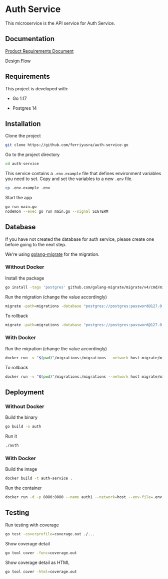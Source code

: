# Auth Service

This microservice is the API service for Auth Service.

## Documentation

[Product Requirements Document]()

[Design Flow]()

## Requirements

This project is developed with:

- Go 1.17

- Postgres 14

## Installation

Clone the project

```bash
git clone https://github.com/ferriyusra/auth-service-go
```

Go to the project directory

```bash
cd auth-service
```

This service contains a `.env.example` file that defines environment variables you need to set. Copy and set the variables to a new `.env` file.

```bash
cp .env.example .env
```

Start the app

```bash
go run main.go
nodemon --exec go run main.go --signal SIGTERM
```

## Database

If you have not created the database for auth service, please create one before going to the next step.

We're using [golang-migrate](https://github.com/golang-migrate/migrate) for the migration.

### Without Docker

Install the package

```bash
go install -tags 'postgres' github.com/golang-migrate/migrate/v4/cmd/migrate@latest
```

Run the migration (change the value accordingly)

```bash
migrate -path=migrations -database "postgres://postgres:password@127.0.0.1:5432/database?sslmode=disable" up
```

To rollback

```bash
migrate -path=migrations -database "postgres://postgres:password@127.0.0.1:5432/database?sslmode=disable" down 1
```

### With Docker

Run the migration (change the value accordingly)

```bash
docker run -v "$(pwd)"/migrations:/migrations --network host migrate/migrate -path=/migrations/ -database "postgres://postgres:password@127.0.0.1:5432/database?sslmode=disable" up
```

To rollback

```bash
docker run -v "$(pwd)"/migrations:/migrations --network host migrate/migrate -path=/migrations/ -database "postgres://postgres:password@127.0.0.1:5432/database?sslmode=disable" down 1
```

## Deployment

### Without Docker

Build the binary

```bash
go build -o auth
```

Run it

```bash
./auth
```

### With Docker

Build the image

```bash
docker build -t auth-service .
```

Run the container

```bash
docker run -d -p 8080:8080 --name auth1 --network=host --env-file=.env auth-service
```

## Testing

Run testing with coverage

```bash
go test -coverprofile=coverage.out ./...
```

Show coverage detail

```bash
go tool cover -func=coverage.out
```

Show coverage detail as HTML

```bash
go tool cover -html=coverage.out
```
